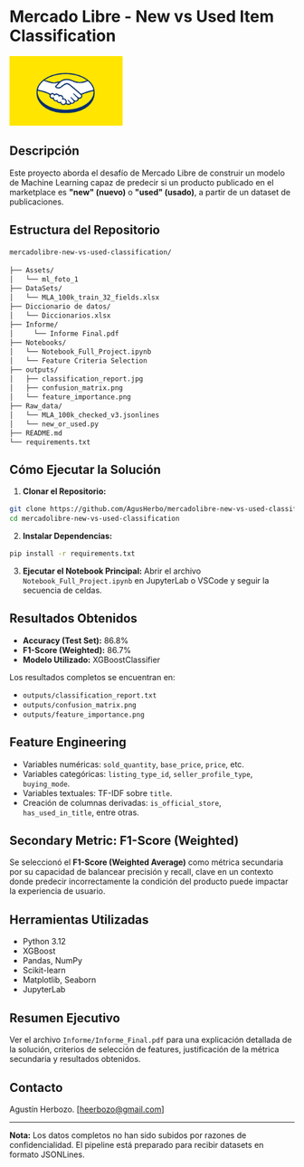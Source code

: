 # Mercado Libre - New vs Used Item Classification  
<img src="Assets/ml_foto_1.png" alt="Mercado Libre" width="200"/> 

## Descripción

Este proyecto aborda el desafío de Mercado Libre de construir un modelo de Machine Learning capaz de predecir si un producto publicado en el marketplace es **"new" (nuevo)** o **"used" (usado)**, a partir de un dataset de publicaciones.

## Estructura del Repositorio

```
mercadolibre-new-vs-used-classification/

├── Assets/
│   └── ml_foto_1
├── DataSets/
│   └── MLA_100k_train_32_fields.xlsx
├── Diccionario de datos/
│   └── Diccionarios.xlsx
├── Informe/
│     └── Informe Final.pdf
├── Notebooks/
│   └── Notebook_Full_Project.ipynb
│   └── Feature Criteria Selection
├── outputs/
│   ├── classification_report.jpg
│   ├── confusion_matrix.png
│   └── feature_importance.png
├── Raw_data/
│   └── MLA_100k_checked_v3.jsonlines
│   └── new_or_used.py
├── README.md
└── requirements.txt
```

## Cómo Ejecutar la Solución

1. **Clonar el Repositorio:**

```bash
git clone https://github.com/AgusHerbo/mercadolibre-new-vs-used-classification.git
cd mercadolibre-new-vs-used-classification
```

2. **Instalar Dependencias:**

```bash
pip install -r requirements.txt
```

3. **Ejecutar el Notebook Principal:** Abrir el archivo `Notebook_Full_Project.ipynb` en JupyterLab o VSCode y seguir la secuencia de celdas.

## Resultados Obtenidos

* **Accuracy (Test Set):** 86.8%
* **F1-Score (Weighted):** 86.7%
* **Modelo Utilizado:** XGBoostClassifier

Los resultados completos se encuentran en:

* `outputs/classification_report.txt`
* `outputs/confusion_matrix.png`
* `outputs/feature_importance.png`

## Feature Engineering

* Variables numéricas: `sold_quantity`, `base_price`, `price`, etc.
* Variables categóricas: `listing_type_id`, `seller_profile_type`, `buying_mode`.
* Variables textuales: TF-IDF sobre `title`.
* Creación de columnas derivadas: `is_official_store`, `has_used_in_title`, entre otras.

## Secondary Metric: F1-Score (Weighted)

Se seleccionó el **F1-Score (Weighted Average)** como métrica secundaria por su capacidad de balancear precisión y recall, clave en un contexto donde predecir incorrectamente la condición del producto puede impactar la experiencia de usuario.

## Herramientas Utilizadas

* Python 3.12
* XGBoost
* Pandas, NumPy
* Scikit-learn
* Matplotlib, Seaborn
* JupyterLab

## Resumen Ejecutivo

Ver el archivo `Informe/Informe_Final.pdf` para una explicación detallada de la solución, criterios de selección de features, justificación de la métrica secundaria y resultados obtenidos.

## Contacto

Agustín Herbozo. \[heerbozo@gmail.com]

---

**Nota:** Los datos completos no han sido subidos por razones de confidencialidad. El pipeline está preparado para recibir datasets en formato JSONLines.
